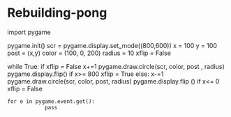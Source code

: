 # Rebuilding-pong

import pygame

pygame.init()
scr = pygame.display.set_mode((800,600))
x = 100
y = 100
post = (x,y)
color = (100, 0, 200)
radius = 10
xflip = False

while True:
    if xflip = False
        x+=1
        pygame.draw.circle(scr, color, post , radius)
        pygame.display.flip()
        if x>= 800
            xflip = True
    else:
        x-=1
        pygame.draw.circle(scr, color, post, radius)
        pygame.display.flip ()
        if x<= 0
            xflip = False
            
    for e in pygame.event.get():
                pass
